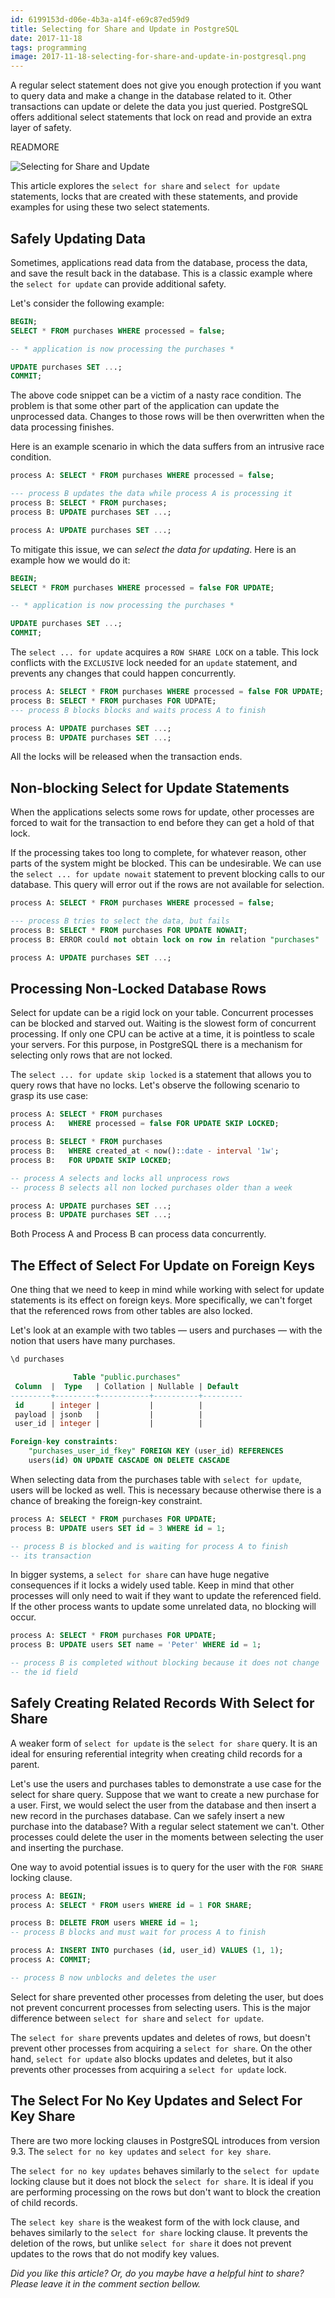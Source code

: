 ```yaml
---
id: 6199153d-d06e-4b3a-a14f-e69c87ed59d9
title: Selecting for Share and Update in PostgreSQL
date: 2017-11-18
tags: programming
image: 2017-11-18-selecting-for-share-and-update-in-postgresql.png
---
```


A regular select statement does not give you enough protection if you want to
query data and make a change in the database related to it. Other transactions
can update or delete the data you just queried. PostgreSQL offers additional
select statements that lock on read and provide an extra layer of safety.

READMORE

![Selecting for Share and Update](images/2017-11-18-selecting-for-share-and-update-in-postgresql.png)

This article explores the `select for share` and `select for update` statements,
locks that are created with these statements, and provide examples for using
these two select statements.

## Safely Updating Data

Sometimes, applications read data from the database, process the data, and save
the result back in the database. This is a classic example where the
`select for update` can provide additional safety.

Let's consider the following example:

``` sql
BEGIN;
SELECT * FROM purchases WHERE processed = false;

-- * application is now processing the purchases *

UPDATE purchases SET ...;
COMMIT;
```

The above code snippet can be a victim of a nasty race condition. The problem is
that some other part of the application can update the unprocessed data. Changes
to those rows will be then overwritten when the data processing finishes.

Here is an example scenario in which the data suffers from an intrusive race
condition.

``` sql
process A: SELECT * FROM purchases WHERE processed = false;

--- process B updates the data while process A is processing it
process B: SELECT * FROM purchases;
process B: UPDATE purchases SET ...;

process A: UPDATE purchases SET ...;
```

To mitigate this issue, we can _select the data for updating_. Here is an
example how we would do it:

``` sql
BEGIN;
SELECT * FROM purchases WHERE processed = false FOR UPDATE;

-- * application is now processing the purchases *

UPDATE purchases SET ...;
COMMIT;
```

The `select ... for update` acquires a `ROW SHARE LOCK` on a table. This lock
conflicts with the `EXCLUSIVE` lock needed for an `update` statement, and
prevents any changes that could happen concurrently.

``` sql
process A: SELECT * FROM purchases WHERE processed = false FOR UPDATE;
process B: SELECT * FROM purchases FOR UDPATE;
--- process B blocks blocks and waits process A to finish

process A: UPDATE purchases SET ...;
process B: UPDATE purchases SET ...;
```

All the locks will be released when the transaction ends.

## Non-blocking Select for Update Statements

When the applications selects some rows for update, other processes are forced
to wait for the transaction to end before they can get a hold of that lock.

If the processing takes too long to complete, for whatever reason, other parts
of the system might be blocked. This can be undesirable. We can use the
`select ... for update nowait` statement to prevent blocking calls to our
database. This query will error out if the rows are not available for selection.

``` sql
process A: SELECT * FROM purchases WHERE processed = false;

--- process B tries to select the data, but fails
process B: SELECT * FROM purchases FOR UPDATE NOWAIT;
process B: ERROR could not obtain lock on row in relation "purchases"

process A: UPDATE purchases SET ...;
```

## Processing Non-Locked Database Rows

Select for update can be a rigid lock on your table. Concurrent processes can be
blocked and starved out. Waiting is the slowest form of concurrent processing.
If only one CPU can be active at a time, it is pointless to scale your servers.
For this purpose, in PostgreSQL there is a mechanism for selecting only rows
that are not locked.

The `select ... for update skip locked` is a statement that allows you to query
rows that have no locks. Let's observe the following scenario to grasp its use
case:

``` sql
process A: SELECT * FROM purchases
process A:   WHERE processed = false FOR UPDATE SKIP LOCKED;

process B: SELECT * FROM purchases
process B:   WHERE created_at < now()::date - interval '1w';
process B:   FOR UPDATE SKIP LOCKED;

-- process A selects and locks all unprocess rows
-- process B selects all non locked purchases older than a week

process A: UPDATE purchases SET ...;
process B: UPDATE purchases SET ...;
```

Both Process A and Process B can process data concurrently.

## The Effect of Select For Update on Foreign Keys

One thing that we need to keep in mind while working with select for update
statements is its effect on foreign keys. More specifically, we can't forget
that the referenced rows from other tables are also locked.

Let's look at an example with two tables — users and purchases — with the notion
that users have many purchases.

``` sql
\d purchases

              Table "public.purchases"
 Column  |  Type   | Collation | Nullable | Default
---------+---------+-----------+----------+---------
 id      | integer |           |          |
 payload | jsonb   |           |          |
 user_id | integer |           |          |

Foreign-key constraints:
    "purchases_user_id_fkey" FOREIGN KEY (user_id) REFERENCES
    users(id) ON UPDATE CASCADE ON DELETE CASCADE
```

When selecting data from the purchases table with `select for update`, users
will be locked as well. This is necessary because otherwise there is a chance of
breaking the foreign-key constraint.

``` sql
process A: SELECT * FROM purchases FOR UPDATE;
process B: UPDATE users SET id = 3 WHERE id = 1;

-- process B is blocked and is waiting for process A to finish
-- its transaction
```

In bigger systems, a `select for share` can have huge negative consequences if
it locks a widely used table. Keep in mind that other processes will only need
to wait if they want to update the referenced field. If the other process wants
to update some unrelated data, no blocking will occur.

``` sql
process A: SELECT * FROM purchases FOR UPDATE;
process B: UPDATE users SET name = 'Peter' WHERE id = 1;

-- process B is completed without blocking because it does not change
-- the id field
```

## Safely Creating Related Records With Select for Share

A weaker form of `select for update` is the `select for share` query. It is
an ideal for ensuring referential integrity when creating child records for a
parent.

Let's use the users and purchases tables to demonstrate a use case for the
select for share query. Suppose that we want to create a new purchase for a
user. First, we would select the user from the database and then insert a new
record in the purchases database. Can we safely insert a new purchase into the
database? With a regular select statement we can't. Other processes could delete
the user in the moments between selecting the user and inserting the purchase.

One way to avoid potential issues is to query for the user with the `FOR SHARE`
locking clause.

``` sql
process A: BEGIN;
process A: SELECT * FROM users WHERE id = 1 FOR SHARE;

process B: DELETE FROM users WHERE id = 1;
-- process B blocks and must wait for process A to finish

process A: INSERT INTO purchases (id, user_id) VALUES (1, 1);
process A: COMMIT;

-- process B now unblocks and deletes the user
```

Select for share prevented other processes from deleting the user, but does not
prevent concurrent processes from selecting users. This is the major difference
between `select for share` and `select for update`.

The `select for share` prevents updates and deletes of rows, but doesn't prevent
other processes from acquiring a `select for share`. On the other hand,
`select for update` also blocks updates and deletes, but it also prevents other
processes from acquiring a `select for update` lock.

## The Select For No Key Updates and Select For Key Share

There are two more locking clauses in PostgreSQL introduces from version 9.3.
The `select for no key updates` and `select for key share`.

The `select for no key updates` behaves similarly to the `select for update`
locking clause but it does not block the `select for share`. It is ideal if you
are performing processing on the rows but don't want to block the creation of
child records.

The `select key share` is the weakest form of the with lock clause, and behaves
similarly to the `select for share` locking clause. It prevents the deletion of
the rows, but unlike `select for share` it does not prevent updates to the rows
that do not modify key values.

_Did you like this article? Or, do you maybe have a helpful hint to share? Please
leave it in the comment section bellow._
